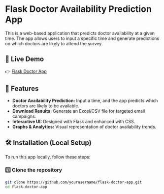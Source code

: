 # Flask Doctor Availability Prediction App  

This is a web-based application that predicts doctor availability at a given time. The app allows users to input a specific time and generate predictions on which doctors are likely to attend the survey.  

## 🚀 Live Demo  
👉 [Flask Doctor App](https://flask-doctor-app-production.up.railway.app/)  

## 📌 Features  
- **Doctor Availability Prediction:** Input a time, and the app predicts which doctors are likely to be available.  
- **Download Results:** Generate an Excel/CSV file for targeted email campaigns.  
- **Interactive UI:** Designed with Flask and enhanced with CSS.  
- **Graphs & Analytics:** Visual representation of doctor availability trends.  

## 🛠️ Installation (Local Setup)  
To run this app locally, follow these steps:  

### 1️⃣ Clone the repository  
```bash
git clone https://github.com/yourusername/flask-doctor-app.git
cd flask-doctor-app
